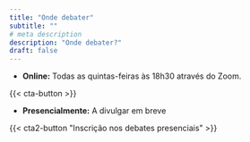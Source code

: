 ```yaml
---
title: "Onde debater"
subtitle: ""
# meta description
description: "Onde debater?"
draft: false
---
```


* **Online:** Todas as quintas-feiras às 18h30 através do Zoom.

{{< cta-button >}}
<br>


* **Presencialmente:** A divulgar em breve

 
{{< cta2-button "Inscrição nos debates presenciais" >}}

